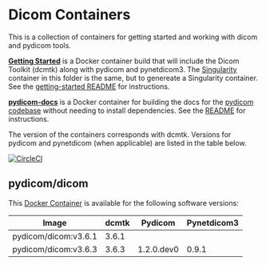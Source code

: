 # Dicom Containers

This is a collection of containers for getting started and working with dicom and pydicom tools. 

**[Getting Started](getting-started)** is a Docker container build that will include the Dicom Toolkit (dcmtk) along with pydicom and pynetdicom3. The [Singularity](Singularity) container in this folder is the same, but to genereate a Singularity container. See the [getting-started README](getting-started/README.md) for instructions.

**[pydicom-docs](pydicom-docs)** is a Docker container for building the docs for the [pydicom codebase](https://www.github.com/pydicom/pydicom) without needing to install dependencies. See the [README](pydicom-docs/README.md) for instructions.

The version of the containers corresponds with dcmtk. Versions for pydicom
and pynetdicom (when applicable) are listed in the table below.

[![CircleCI](https://circleci.com/gh/pydicom/dicom-containers.svg?style=svg)](https://circleci.com/gh/pydicom/dicom-containers)

## pydicom/dicom

This [Docker Container]() is available for the following software versions:

|Image                  | dcmtk        | Pydicom    | Pynetdicom3 |
|---------------------- |--------------|------------|-------------|
| pydicom/dicom:v3.6.1  | 3.6.1        |            |             |
| pydicom/dicom:v3.6.3  | 3.6.3        | 1.2.0.dev0 | 0.9.1       |

